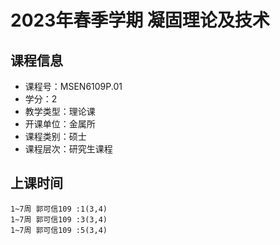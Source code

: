 # 2023年春季学期 凝固理论及技术 






## 课程信息

- 课程号：MSEN6109P.01
- 学分：2
- 教学类型：理论课
- 开课单位：金属所
- 课程类别：硕士
- 课程层次：研究生课程

## 上课时间

```
1~7周 郭可信109 :1(3,4)
1~7周 郭可信109 :3(3,4)
1~7周 郭可信109 :5(3,4)
```

